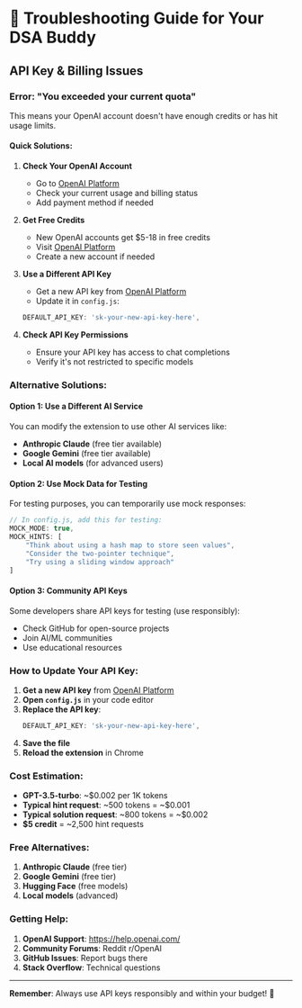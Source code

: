 # 🔧 Troubleshooting Guide for Your DSA Buddy

## API Key & Billing Issues

### Error: "You exceeded your current quota"

This means your OpenAI account doesn't have enough credits or has hit usage limits.

#### Quick Solutions:

1. **Check Your OpenAI Account**

   - Go to [OpenAI Platform](https://platform.openai.com/account/usage)
   - Check your current usage and billing status
   - Add payment method if needed

2. **Get Free Credits**

   - New OpenAI accounts get $5-18 in free credits
   - Visit [OpenAI Platform](https://platform.openai.com/api-keys)
   - Create a new account if needed

3. **Use a Different API Key**

   - Get a new API key from [OpenAI Platform](https://platform.openai.com/api-keys)
   - Update it in `config.js`:

   ```javascript
   DEFAULT_API_KEY: 'sk-your-new-api-key-here',
   ```

4. **Check API Key Permissions**
   - Ensure your API key has access to chat completions
   - Verify it's not restricted to specific models

### Alternative Solutions:

#### Option 1: Use a Different AI Service

You can modify the extension to use other AI services like:

- **Anthropic Claude** (free tier available)
- **Google Gemini** (free tier available)
- **Local AI models** (for advanced users)

#### Option 2: Use Mock Data for Testing

For testing purposes, you can temporarily use mock responses:

```javascript
// In config.js, add this for testing:
MOCK_MODE: true,
MOCK_HINTS: [
    "Think about using a hash map to store seen values",
    "Consider the two-pointer technique",
    "Try using a sliding window approach"
]
```

#### Option 3: Community API Keys

Some developers share API keys for testing (use responsibly):

- Check GitHub for open-source projects
- Join AI/ML communities
- Use educational resources

### How to Update Your API Key:

1. **Get a new API key** from [OpenAI Platform](https://platform.openai.com/api-keys)
2. **Open `config.js`** in your code editor
3. **Replace the API key**:
   ```javascript
   DEFAULT_API_KEY: 'sk-your-new-api-key-here',
   ```
4. **Save the file**
5. **Reload the extension** in Chrome

### Cost Estimation:

- **GPT-3.5-turbo**: ~$0.002 per 1K tokens
- **Typical hint request**: ~500 tokens = ~$0.001
- **Typical solution request**: ~800 tokens = ~$0.002
- **$5 credit** = ~2,500 hint requests

### Free Alternatives:

1. **Anthropic Claude** (free tier)
2. **Google Gemini** (free tier)
3. **Hugging Face** (free models)
4. **Local models** (advanced)

### Getting Help:

1. **OpenAI Support**: https://help.openai.com/
2. **Community Forums**: Reddit r/OpenAI
3. **GitHub Issues**: Report bugs there
4. **Stack Overflow**: Technical questions

---

**Remember**: Always use API keys responsibly and within your budget! 🤖
